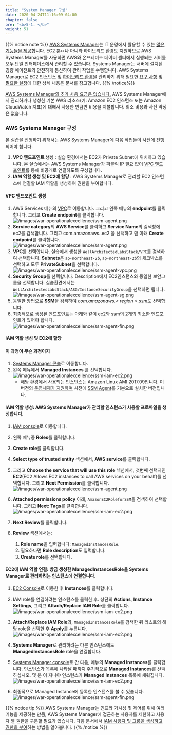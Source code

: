 ```yaml
---
title: "System Manager 구성"
date: 2020-04-24T11:16:09-04:00
chapter: false
pre: "<b>5-1. </b>"
weight: 51
---
```

{{% notice note %}}
[AWS Systems Manager](https://aws.amazon.com/systems-manager/features/)는 IT 운영에서 활용할 수 있는 [많은 기능들을 제공](https://aws.amazon.com/ko/systems-manager/features/)합니다. EC2 뿐ㅁ나 아니라 하이브리드 환경도 지원하므로 AWS Systems Manager를 사용하면 AWS와 온프레미스 데이터 센터에서 실행되는 서버를 모두 단일 인터페이스에서 관리할 수 있습니다. Systems Manager는 서버에 설치된 경량 에이전트와 안전하게 통신하여 관리 작업을 수행합니다. 
AWS Systems Manager로 EC2 인스턴스 및 [하이브리드 환경](https://docs.aws.amazon.com/systems-manager/latest/userguide/systems-manager-managedinstances.html)을 관리하기 위해 필요한 [요구 사항](https://docs.aws.amazon.com/systems-manager/latest/userguide/systems-manager-prereqs.html) 및 [필요한 설정](https://docs.aws.amazon.com/systems-manager/latest/userguide/systems-manager-setting-up.html)에 대한 상세 내용은 문서를 참고합니다.
{{% /notice%}}

[AWS Systems Manager의 추가 사용 요금은 없습니다.](https://aws.amazon.com/systems-manager/pricing/) AWS Systems Manager에서 관리하거나 생성한 기본 AWS 리소스(예: Amazon EC2 인스턴스 또는 Amazon CloudWatch 지표)에 대해서 사용한 만큼만 비용을 지불합니다. 최소 비용과 사전 약정은 없습니다.

<!--
* 지원되는 운영 체제를 사용해야합니다
   * 지원되는 운영 체제에는 Windows, Amazon Linux, Ubuntu Server, RHEL 및 CentOS 버전이 포함됩니다
* SSM 에이전트가 설치되어 있어야합니다
   * 윈도우 환경의 SSM 에이전트를 사용하는 경우는 PowerShell 3.0이상의 버전이 필요하고 낮은 버전의 경우는[SSM documents](https://docs.aws.amazon.com/systems-manager/latest/userguide/systems-manager-prereqs.html#prereqs-powershell)를 확인해주세요.
   * 실습은 CloudFormation의 경우 EC2는 privatesubnet에 위치해있습니다. System Manager가 public network를 통해 EC2에 접근하는 것이 불가능하기 때문에 VPC endpoint가 필요합니다. 
* 지원되는 지역의 Systems Manager에 액세스해야합니다
* Systems Manager에는 IAM 역할이 필요합니다
   * 명령을 처리 할 인스턴스 용
   * 명령을 실행하는 사용자 용


SSM 에이전트는 기본적으로 다음에 설치됩니다.
* 2017년 9월 이후의 Amazon Linux _base_ AMI
* Windows Server 2016 인스턴스
* 2016년 11월 이후에 배포된 Windows Server 2003-2012 R2 AMI에서 생성된 인스턴스
!-->

  
### AWS Systems Manager 구성
본 실습을 진행하기 위해서는 AWS Systems Manager에 다음 작업들이 사전에 진행되어야 합니다.
1. **VPC 엔드포인트 생성** 
: 실습 환경에서는 EC2가 Private Subnet에 위치하고 있습니다. 본 실습에서는 AWS Systems Manager가 퍼블릭 IP 필요 없이 [VPC 엔드포인트](https://docs.aws.amazon.com/ko_kr/vpc/latest/userguide/vpc-endpoints.html)를 통해 비공개로 연결하도록 구성합니다.
2. **IAM 역할 생성 및 EC2에 할당**
: AWS Systems Manager로 관리할 EC2 인스턴스에 연결할 IAM 역할을 생성하여 권한을 부여합니다. 


#### VPC 엔드포인트 생성
1. AWS Services 메뉴의 [VPC](https://console.aws.amazon.com/vpc)로 이동합니다. 그리고 왼쪽 메뉴의 **endpoint**를 클릭합니다. 그리고 **Create endpoint**를 클릭합니다.
   ![/images/war-operationalexcellence/ssm-agent.png](/images/war-operationalexcellence/ssm-endpoint-create.png)
1. **Service category**의 **AWS Service**를 클릭하고 **Service Name**의 검색창에 ec2를 검색합니다. 그리고 com.amazonaws.<region>.ec2 을 선택하고 맨 아래 **Create endpoint**를 클릭합니다.
   ![/images/war-operationalexcellence/ssm-agent.png](/images/war-operationalexcellence/ssm-endpoint-select.png)
2. **VPC**를 선택합니다. 실습에서 생성한 `WellArchitectedLabsStack/VPC`를 검색하여 선택합니다. **Subnets**은 `ap-northeast-2b`, `ap-northeast-2b`의 체크박스를 선택하고 모두 **PrivateSubnet**을 선택합니다.
   ![/images/war-operationalexcellence/ssm-agent-vpc.png](/images/war-operationalexcellence/ssm-agent-vpc.png)
3. **Security Group**를 선택합니다. Description에서 EC2인스턴스와 동일한 보안그룹을 선택합니다. 실습환견에서는 `WellArchitectedLabsStack/ASG/InstanceSecurityGroup`을 선택하면 됩니다. 
   ![/images/war-operationalexcellence/ssm-agent-sg.png](/images/war-operationalexcellence/ssm-agent-sg.png)
4. 동일한 방법으로 **SSM**을 검색하여 *com.amazonaws.< region >.ssm*도 선택합니다. 
5. 최종적으로 생성된 엔드포인트는 아래와 같이 ec2와 ssm의 2개의 최소한 엔드포인트가 있어야 합니다.  
   ![/images/war-operationalexcellence/ssm-agent-fin.png](/images/war-operationalexcellence/ssm-endpoint-fin.png)

<!--
{{% notice tip %}}
필요에 따라 아래의 인터페이스를 생성할 수도 있습니다. 
{{% /notice%}}
   - **com.amazonaws.region.ssm**: Systems Manager 서비스에 대한 엔드포인트
   - **com.amazonaws.region.ec2messages**: Systems Manager에서는 이 엔드포인트를 사용하여 SSM 에이전트에서 Systems Manager 서비스로 호출합니다.
   - **com.amazonaws.region.ec2**: Systems Manager를 사용하여 VSS 지원 스냅샷을 만든 경우, EC2 서비스에 대한 엔드포인트가 있어야 합니다. EC2 엔드포인트가 정의되어 있지 않으면 연결된 EBS 볼륨을 표시하는 호출이 실패하고 이에 따라 Systems Manager 명령이 실패합니다.
   - **com.amazonaws.region.ssmmessages**: 이 엔드포인트는 Session Manager를 사용하여 보안 데이터 채널을 통해 인스턴스에 연결하는 경우에만 필요합니다. 자세한 내용은 AWS Systems Manager Session Manager 및 참조: ec2messages, ssmmessages 및 기타 API 호출 단원을 참조하십시오.

5. 게이트웨이 엔드포인트 생성의 단계에 따라 Amazon S3에 대한 다음 게이트웨이 엔드포인트를 생성할 수도 있습니다.
   1. **com.amazonaws.region.s3**: Systems Manager는 이 엔드포인트를 사용하여 SSM 에이전트를 업데이트하고 S3 버킷 저장을 선택한 출력 로그 업로드, 버킷에 저장한 스크립트 또는 기타 파일 검색 등의 작업에 사용합니다.
!-->

#### IAM 역할 생성 및 EC2에 할당

#### 이 과정이 무슨 과정이지
1. [Systems Manager 콘솔](https://console.aws.amazon.com/systems-manager/)로 이동합니다.
2. 왼쪽 메뉴에서 **Managed Instances** 를 선택합니다. 
    ![/images/war-operationalexcellence/ssm-iam-ec2.png](/images/war-operationalexcellence/ssm-iam-managed-instance.png)
   * 해당 환경에서 사용되는 인스턴스는 Amazon Linux AMI 2017.09입니다. 이 버전의 [운영체제가 지원하며](https://docs.aws.amazon.com/systems-manager/latest/userguide/patch-manager-supported-oses.html) 사전에 [SSM Agent](https://docs.aws.amazon.com/systems-manager/latest/userguide/ssm-agent.html)를 기본으로 설치한 버전입니다.

#### IAM 역할 생성: AWS Systems Manager가 관리할 인스턴스가 사용할 프로파일을 생성합니다.
   1. [IAM console](https://console.aws.amazon.com/iam/)로 이동합니다.
   2. 왼쪽 메뉴중 **Roles**를 클릭합니다.
   3. **Create role**를 클릭합니다.
   4. **Select type of trusted entity** 섹션에서, **AWS service**를 클릭합니다.
   5. 그리고 **Choose the service that will use this role** 섹션에서, 첫번째 선택지인 **EC2**(EC2 Allows EC2 instances to call AWS services on your behalf)를 선택합니다. 그리고 **Next Permission**를 클릭합니다.
   ![/images/war-operationalexcellence/ssm-agent.png](/images/war-operationalexcellence/ssm-agent.png)

  
1.  **Attached permissions policy** 아래, `AmazonEC2RoleforSSM`을 검색하여 선택합니다. 그리고 **Next: Tags**를 클릭합니다.
 ![/images/war-operationalexcellence/ssm-iam-ec2.png](/images/war-operationalexcellence/ssm-iam-ec2.png)

1. **Next Review**를 클릭합니다.

  
1. **Review** 섹션에서는:
   1. **Role name**을 입력합니다: `ManagedInstancesRole`.
   1. 필요하다면 **Role description**도 입력합니다.
   1. **Create role**를 선택합니다.

#### EC2에 IAM 역할 연결: 방금 생성한 ManagedInstancesRole을 Systems Manager로 관리하려는 인스턴스에 연결합니다.
   1. [EC2 Console](https://console.aws.amazon.com/ec2/)로 이동한 후 **Instances**를 클릭합니다.
   2. IAM role를 연결하려는 인스턴스를 클릭한 후. 상단의 **Actions**, **Instance Settings**, 그리고 **Attach/Replace IAM Role**를 클릭합니다. 
    ![/images/war-operationalexcellence/ssm-iam-ec2.png](/images/war-operationalexcellence/ssm-iam-ec2-attach.png)
   3. **Attach/Replace IAM Role**의, `ManagedInstancesRole`를 검색한 뒤 리스트의 해당 role을 선택한 후 **Apply**를 누릅니다.
   ![/images/war-operationalexcellence/ssm-iam-ec2.png](/images/war-operationalexcellence/ssm-iam-ec2-attach-select.png)
   1.  **Systems Manager**로 관리하려는 다른 인스턴스에도 **ManagedInstancesRole** role을 연결합니다.

1. [Systems Manager console](https://console.aws.amazon.com/systems-manager/)로 간 다음, 메뉴의 **Managed Instances**를 클릭합니다. 인스턴스가 목록에 나타날 때까지 주기적으로 **Managed Instances**를 선택하십시오. 몇 분 이 지나야 인스턴스가 **Managed Instances** 목록에 채워집니다.
   ![/images/war-operationalexcellence/ssm-iam-ec2.png](/images/war-operationalexcellence/ssm-iam-managed-instance.png)

2. 최종적으로 Managed Instance에 등록한 인스턴스를 볼 수 있습니다. 
  ![/images/war-operationalexcellence/ssm-agent-fin.png](/images/war-operationalexcellence/ssm-agent-fin.png)   

{{% notice tip %}}
AWS Systems Manager는 인프라 가시성 및 제어를 위해 여러 기능을 제공하는 만큼, AWS Systems Manager에 접근하는 사용자를 제한하고 사용자 별 권한을 구분할 필요가 있습니다. 다음 문서에서 [IAM 사용자 및 그룹을 생성하고 권한을 부여](https://docs.aws.amazon.com/systems-manager/latest/userguide/sysman-access-user.html)하는 방법을 알아봅니다. 
{{% /notice %}}



